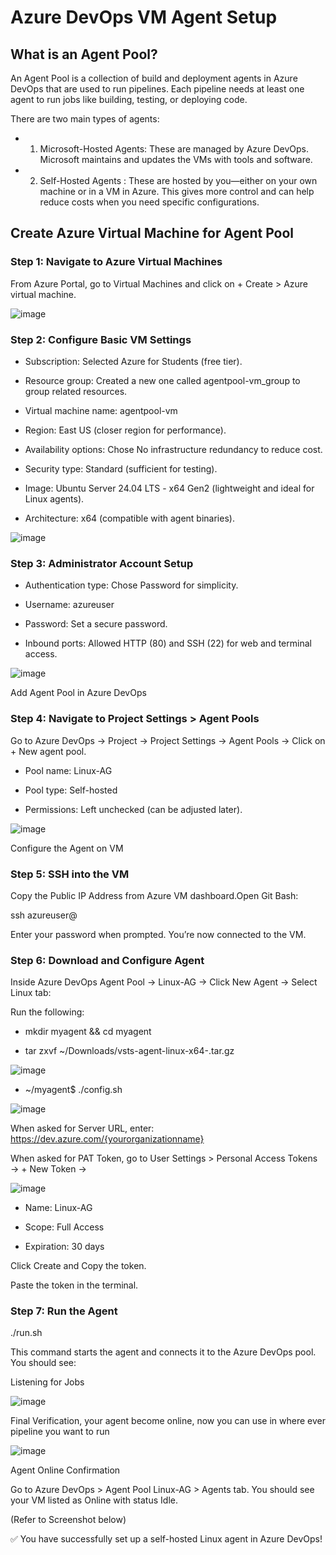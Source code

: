 # Azure DevOps VM Agent Setup

## What is an Agent Pool?

An Agent Pool is a collection of build and deployment agents in Azure DevOps that are used to run pipelines. Each pipeline needs at least one agent to run jobs like building, testing, or deploying code.

There are two main types of agents:

- 1. Microsoft-Hosted Agents: These are managed by Azure DevOps. Microsoft maintains and updates the VMs with tools and software.

- 2. Self-Hosted Agents : These are hosted by you—either on your own machine or in a VM in Azure. This gives more control and can help reduce costs when you need specific configurations.

## Create Azure Virtual Machine for Agent Pool

### Step 1: Navigate to Azure Virtual Machines

From Azure Portal, go to Virtual Machines and click on + Create > Azure virtual machine.

![image](https://github.com/user-attachments/assets/27124994-c72e-477e-b164-cc4b70b9f389)


### Step 2: Configure Basic VM Settings

- Subscription: Selected Azure for Students (free tier).

- Resource group: Created a new one called agentpool-vm_group to group related resources.

- Virtual machine name: agentpool-vm

- Region: East US (closer region for performance).

- Availability options: Chose No infrastructure redundancy to reduce cost.

- Security type: Standard (sufficient for testing).

- Image: Ubuntu Server 24.04 LTS - x64 Gen2 (lightweight and ideal for Linux agents).

- Architecture: x64 (compatible with agent binaries).

![image](https://github.com/user-attachments/assets/b8007eda-716a-461b-850a-7ab923cd180a)


### Step 3: Administrator Account Setup

- Authentication type: Chose Password for simplicity.

- Username: azureuser

- Password: Set a secure password.

- Inbound ports: Allowed HTTP (80) and SSH (22) for web and terminal access.

![image](https://github.com/user-attachments/assets/87f31784-d4f8-422b-a231-44b1ffe28de4)


Add Agent Pool in Azure DevOps

### Step 4: Navigate to Project Settings > Agent Pools

Go to Azure DevOps → Project → Project Settings → Agent Pools → Click on + New agent pool.

- Pool name: Linux-AG

- Pool type: Self-hosted

- Permissions: Left unchecked (can be adjusted later).

![image](https://github.com/user-attachments/assets/0263295b-16d9-4e4b-89cf-d89e43b6bdc3)

Configure the Agent on VM

### Step 5: SSH into the VM

Copy the Public IP Address from Azure VM dashboard.Open Git Bash:

ssh azureuser@<your-vm-ip>

Enter your password when prompted. You’re now connected to the VM.

### Step 6: Download and Configure Agent

Inside Azure DevOps Agent Pool → Linux-AG → Click New Agent → Select Linux tab:

Run the following:

- mkdir myagent && cd myagent

- tar zxvf ~/Downloads/vsts-agent-linux-x64-<version>.tar.gz

![image](https://github.com/user-attachments/assets/b06cdb6f-fab9-47b0-af95-3b65c58029fe)

- ~/myagent$ ./config.sh

![image](https://github.com/user-attachments/assets/139b7cc4-25d2-4850-893f-1f9cbcb27bd1)

When asked for Server URL, enter: https://dev.azure.com/{yourorganizationname}

When asked for PAT Token, go to User Settings > Personal Access Tokens → + New Token →

![image](https://github.com/user-attachments/assets/0f562470-d632-4c46-964e-9d362b492073)

- Name: Linux-AG

- Scope: Full Access

- Expiration: 30 days

Click Create and Copy the token.

Paste the token in the terminal.


### Step 7: Run the Agent

./run.sh

This command starts the agent and connects it to the Azure DevOps pool.
You should see:

Listening for Jobs

![image](https://github.com/user-attachments/assets/304596fb-005b-4138-84d2-4e482ae465b0)

Final Verification, your agent become online, now you can use in where ever pipeline you want to run

![image](https://github.com/user-attachments/assets/978c2346-db09-4c93-907e-6e63aebcdc3b)


Agent Online Confirmation

Go to Azure DevOps > Agent Pool Linux-AG > Agents tab. You should see your VM listed as Online with status Idle.

(Refer to Screenshot below)



✅ You have successfully set up a self-hosted Linux agent in Azure DevOps!

